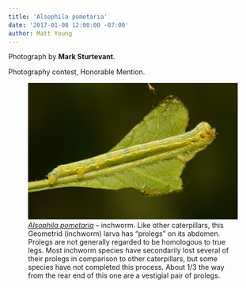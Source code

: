 ```yaml
---
title: 'Alsophila pometaria'
date: '2017-01-08 12:00:00 -07:00'
author: Matt Young
---
```

Photograph by **Mark Sturtevant**.

Photography contest, Honorable Mention.
<figure>
<img src="/uploads/2018/Sturtevant.Alsophila_pometaria.jpg" alt="Inchworm"/>
<figcaption>
<a href="http://bugguide.net/node/view/35918"><i>Alsophila pometaria</i></a> &ndash; inchworm. Like other caterpillars, this Geometrid (inchworm) larva has “prolegs” on its abdomen. Prolegs are not generally regarded to be homologous to true legs. Most inchworm species have secondarily lost several of their prolegs in comparison to other caterpillars, but some species have not completed this process. About 1/3 the way from the rear end of this one are a vestigial pair of prolegs.
</figcaption>
</figure>


 
